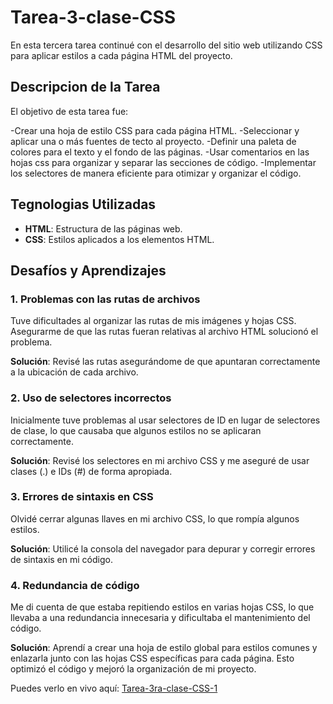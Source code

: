# Tarea-3-clase-CSS
En esta tercera tarea continué con el desarrollo del sitio web utilizando CSS para aplicar estilos a cada página HTML del proyecto.

## Descripcion de la Tarea
El objetivo de esta tarea fue:

-Crear una hoja de estilo CSS para cada página HTML.
-Seleccionar y aplicar una o más fuentes de tecto al proyecto.
-Definir una paleta de colores para el texto y el fondo de las páginas.
-Usar comentarios en las hojas css para organizar y separar las secciones de código.
-Implementar los selectores de manera eficiente para otimizar y organizar el código.

## Tegnologias Utilizadas
- **HTML**: Estructura de las páginas web.
- **CSS**: Estilos aplicados a los elementos HTML.
  
## Desafíos y Aprendizajes
### 1. Problemas con las rutas de archivos
Tuve dificultades al organizar las rutas de mis imágenes y hojas CSS. Asegurarme de que las rutas fueran relativas al archivo HTML solucionó el problema.

**Solución**: Revisé las rutas asegurándome de que apuntaran correctamente a la ubicación de cada archivo.

### 2. Uso de selectores incorrectos
Inicialmente tuve problemas al usar selectores de ID en lugar de selectores de clase, lo que causaba que algunos estilos no se aplicaran correctamente.

**Solución**: Revisé los selectores en mi archivo CSS y me aseguré de usar clases (.) e IDs (#) de forma apropiada.

### 3. Errores de sintaxis en CSS
Olvidé cerrar algunas llaves en mi archivo CSS, lo que rompía algunos estilos.

**Solución**: Utilicé la consola del navegador para depurar y corregir errores de sintaxis en mi código.

### 4. Redundancia de código
Me di cuenta de que estaba repitiendo estilos en varias hojas CSS, lo que llevaba a una redundancia innecesaria y dificultaba el mantenimiento del código.

**Solución**: Aprendí a crear una hoja de estilo global para estilos comunes y enlazarla junto con las hojas CSS específicas para cada página. Esto optimizó el código y mejoró la organización de mi proyecto.

Puedes verlo en vivo aquí: [Tarea-3ra-clase-CSS-1](https://tarea-3-clase-css.vercel.app/index.html)


